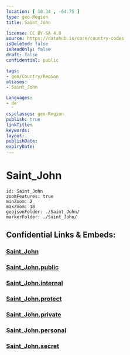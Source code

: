 ```yaml
---
location: [ 18.34 , -64.75 ] 
type: geo-Region
title: Saint_John

license: CC BY-SA 4.0
source: https://datahub.io/core/country-codes
isDeleted: false
isReadOnly: false
draft: false
confidential: public

tags:
- geo/Country/Region
aliases:
- Saint_John

Languages:
- de

cssclasses: geo-Region
publish: true
linkTitle: 
keywords: 
layout: 
publishDate: 
expiryDate: 
---
```


# Saint_John

```leaflet
id: Saint_John
zoomFeatures: true 
minZoom: 2 
maxZoom: 18
geojsonFolder: ./Saint_John/
markerFolder: ./Saint_John/
```


## Confidential Links & Embeds: 

### [Saint_John](/_Standards/Earth/Continent/America~North/USA/USA~Islands/USA_Virgin-Islands/Districts~USA_Virgin-Islands/Saint_John.md) 

### [Saint_John.public](/_public/Earth/Continent/America~North/USA/USA~Islands/USA_Virgin-Islands/Districts~USA_Virgin-Islands/Saint_John.public.md) 

### [Saint_John.internal](/_internal/Earth/Continent/America~North/USA/USA~Islands/USA_Virgin-Islands/Districts~USA_Virgin-Islands/Saint_John.internal.md) 

### [Saint_John.protect](/_protect/Earth/Continent/America~North/USA/USA~Islands/USA_Virgin-Islands/Districts~USA_Virgin-Islands/Saint_John.protect.md) 

### [Saint_John.private](/_private/Earth/Continent/America~North/USA/USA~Islands/USA_Virgin-Islands/Districts~USA_Virgin-Islands/Saint_John.private.md) 

### [Saint_John.personal](/_personal/Earth/Continent/America~North/USA/USA~Islands/USA_Virgin-Islands/Districts~USA_Virgin-Islands/Saint_John.personal.md) 

### [Saint_John.secret](/_secret/Earth/Continent/America~North/USA/USA~Islands/USA_Virgin-Islands/Districts~USA_Virgin-Islands/Saint_John.secret.md)


